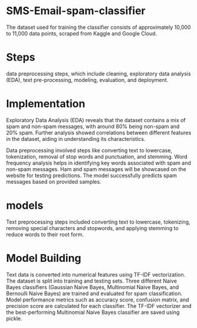 # SMS-Email-spam-classifier

The dataset used for training the classifier consists of approximately 10,000 to 11,000 data points, scraped from Kaggle and Google Cloud.

# Steps

data preprocessing steps, which include cleaning, exploratory data analysis (EDA), text pre-processing, modeling, evaluation, and deployment.

# Implementation

Exploratory Data Analysis (EDA) reveals that the dataset contains a mix of spam and non-spam messages, with around 80% being non-spam and 20% spam.
Further analysis showed correlations between different features in the dataset, aiding in understanding its characteristics.

Data preprocessing involved steps like converting text to lowercase, tokenization, removal of stop words and punctuation, and stemming.
Word frequency analysis helps in identifying key words associated with spam and non-spam messages.
Ham and spam messages will be showcased on the website for testing predictions.
The model successfully predicts spam messages based on provided samples.

# models

Text preprocessing steps included converting text to lowercase, tokenizing, removing special characters and stopwords, and applying stemming to reduce words to their root form.
# Model Building

Text data is converted into numerical features using TF-IDF vectorization.
The dataset is split into training and testing sets.
Three different Naive Bayes classifiers (Gaussian Naive Bayes, Multinomial Naive Bayes, and Bernoulli Naive Bayes) are trained and evaluated for spam classification.
Model performance metrics such as accuracy score, confusion matrix, and precision score are calculated for each classifier.
The TF-IDF vectorizer and the best-performing Multinomial Naive Bayes classifier are saved using pickle.
